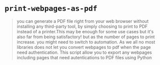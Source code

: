 # ```print-webpages-as-pdf```

> you can generate a PDF file right from your web browser without installing any third-party tool, by simply choosing to print to PDF instead of a printer.This may be enough for some use cases but it's also far from being satisfactory! but as the number of pages to print increase. you might need to switch to automation.
> As we all no most libraries does not let you convert webpages to pdf when the page need authentication.
> This script allow you to export any webpages including pages that need autentications to PDF files using Python 
